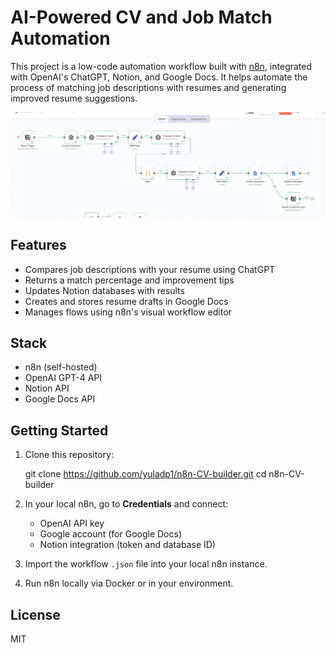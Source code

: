 # AI-Powered CV and Job Match Automation

This project is a low-code automation workflow built with [n8n](https://n8n.io/), integrated with OpenAI's ChatGPT, Notion, and Google Docs. It helps automate the process of matching job descriptions with resumes and generating improved resume suggestions.

![Workflow screenshot](N8N%20screen.png)

## Features

- Compares job descriptions with your resume using ChatGPT
- Returns a match percentage and improvement tips
- Updates Notion databases with results
- Creates and stores resume drafts in Google Docs
- Manages flows using n8n's visual workflow editor

## Stack

- n8n (self-hosted)
- OpenAI GPT-4 API
- Notion API
- Google Docs API

## Getting Started

1. Clone this repository:

	git clone https://github.com/yuladp1/n8n-CV-builder.git
	cd n8n-CV-builder

2. In your local n8n, go to **Credentials** and connect:
   - OpenAI API key
   - Google account (for Google Docs)
   - Notion integration (token and database ID)
3. Import the workflow `.json` file into your local n8n instance.
4. Run n8n locally via Docker or in your environment.

## License

MIT
